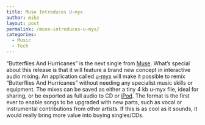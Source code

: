 ```yaml
---
title: Muse Introduces U-myx
author: mike
layout: post
permalink: /muse-introduces-u-myx/
categories:
  - Music
  - Tech
---
```

&#8220;Butterflies And Hurricanes&#8221; is the next single from <a target="_blank" href="http://www.muse.mu">Muse</a>. What&#8217;s special about this release is that it will feature a brand new concept in interactive audio mixing. An application called <a target="_blank" href="http://www.u-myx.com/">u-myx</a> will make it possible to remix &#8220;Butterflies And Hurricanes&#8221; without needing any specialist music skills or equipment. The mixes can be saved as either a tiny 4 kb u-myx file, ideal for sharing, or be exported as full audio to CD or <a target="_blank" href="http://www.apple.com/ipod/">iPod</a>. The format is the first ever to enable songs to be upgraded with new parts, such as vocal or instrumental contributions from other artists. If this is as cool as it sounds, it would really bring more value into buying singles/CDs.